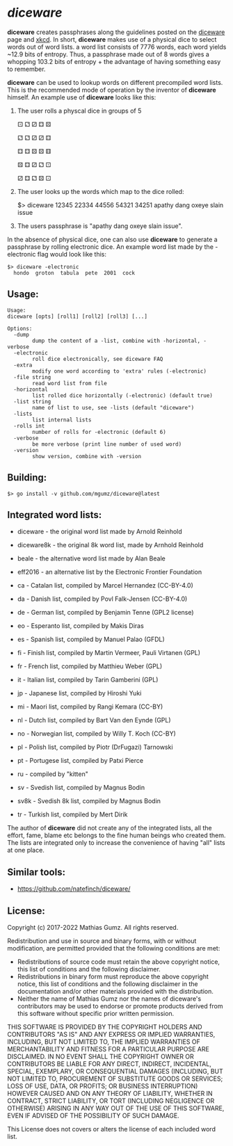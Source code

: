 # *diceware*

**diceware** creates passphrases along the guidelines posted on the [diceware]
page and [xkcd]. In short, **diceware** makes use of a physical dice to select
words out of word lists. a word list consists of 7776 words, each word yields
~12.9 bits of entropy. Thus, a passphrase made out of 8 words gives a whopping
103.2 bits of entropy + the advantage of having something easy to remember.

**diceware** can be used to lookup words on different precompiled word lists.
This is the recommended mode of operation by the inventor of **diceware**
himself. An example use of **diceware** looks like this:

1. The user rolls a physcal dice in groups of 5

    ⚀ ⚁ ⚂ ⚃ ⚄

    ⚁ ⚁ ⚂ ⚂ ⚃

    ⚃ ⚃ ⚄ ⚄ ⚅

    ⚄ ⚃ ⚂ ⚁ ⚀

    ⚂ ⚃ ⚁ ⚄ ⚀

2. The user looks up the words which map to the dice rolled:

    $> diceware 12345 22334 44556 54321 34251
      apathy  dang  oxeye  slain  issue

3. The users passphrase is "apathy dang oxeye slain issue".

In the absence of physical dice, one can also use **diceware** to generate a
passphrase by rolling electronic dice. An example word list made by the
-electronic flag would look like this:

    $> diceware -electronic
      hondo  groton  tabula  pete  2001  cock


## Usage:

    Usage:
    diceware [opts] [roll1] [roll2] [roll3] [...]

    Options:
      -dump
            dump the content of a -list, combine with -horizontal, -verbose
      -electronic
            roll dice electronically, see diceware FAQ
      -extra
            modify one word according to 'extra' rules (-electronic)
      -file string
            read word list from file
      -horizontal
            list rolled dice horizontally (-electronic) (default true)
      -list string
            name of list to use, see -lists (default "diceware")
      -lists
            list internal lists
      -rolls int
            number of rolls for -electronic (default 6)
      -verbose
            be more verbose (print line number of used word)
      -version
            show version, combine with -version



## Building:

    $> go install -v github.com/mgumz/diceware@latest

## Integrated word lists:

* diceware - the original word list made by Arnold Reinhold
* diceware8k - the original 8k word list, made by Arnhold Reinhold
* beale - the alternative word list made by Alan Beale
* eff2016 - an alternative list by the Electronic Frontier Foundation

* ca - Catalan list, compiled by Marcel Hernandez (CC-BY-4.0)
* da - Danish list, compiled by Povl Falk-Jensen (CC-BY-4.0)
* de - German list, compiled by Benjamin Tenne (GPL2 license)
* eo - Esperanto list, compiled by Makis Diras
* es - Spanish list, compiled by Manuel Palao (GFDL)
* fi - Finish list, compiled by Martin Vermeer, Pauli Virtanen (GPL)
* fr - French list, compiled by Matthieu Weber (GPL)
* it - Italian list, compiled by Tarin Gamberini (GPL)
* jp - Japanese list, compiled by Hiroshi Yuki
* mi - Maori list, compiled by Rangi Kemara (CC-BY)
* nl - Dutch list, compiled by Bart Van den Eynde (GPL)
* no - Norwegian list, compiled by Willy T. Koch (CC-BY)
* pl - Polish list, compiled by Piotr (DrFugazi) Tarnowski
* pt - Portugese list, compiled by Patxi Pierce
* ru - compiled by "kitten"
* sv - Svedish list, compiled by Magnus Bodin
* sv8k - Svedish 8k list, compiled by Magnus Bodin
* tr - Turkish list, compiled by Mert Dirik

The author of **diceware** did not create any of the integrated lists, all
the effort, fame, blame etc belongs to the fine human beings who created
them. The lists are integrated only to increase the convenience of having
"all" lists at one place.


## Similar tools:

* https://github.com/natefinch/diceware/


## License:

Copyright (c) 2017-2022 Mathias Gumz. All rights reserved.

Redistribution and use in source and binary forms, with or without
modification, are permitted provided that the following conditions are
met:

   * Redistributions of source code must retain the above copyright
     notice, this list of conditions and the following disclaimer.
   * Redistributions in binary form must reproduce the above
     copyright notice, this list of conditions and the following
     disclaimer in the documentation and/or other materials provided
     with the distribution.
   * Neither the name of Mathias Gumz nor the names of diceware's
     contributors may be used to endorse or promote products derived
     from this software without specific prior written permission.

THIS SOFTWARE IS PROVIDED BY THE COPYRIGHT HOLDERS AND CONTRIBUTORS
"AS IS" AND ANY EXPRESS OR IMPLIED WARRANTIES, INCLUDING, BUT NOT
LIMITED TO, THE IMPLIED WARRANTIES OF MERCHANTABILITY AND FITNESS FOR
A PARTICULAR PURPOSE ARE DISCLAIMED. IN NO EVENT SHALL THE COPYRIGHT
OWNER OR CONTRIBUTORS BE LIABLE FOR ANY DIRECT, INDIRECT, INCIDENTAL,
SPECIAL, EXEMPLARY, OR CONSEQUENTIAL DAMAGES (INCLUDING, BUT NOT
LIMITED TO, PROCUREMENT OF SUBSTITUTE GOODS OR SERVICES; LOSS OF USE,
DATA, OR PROFITS; OR BUSINESS INTERRUPTION) HOWEVER CAUSED AND ON ANY
THEORY OF LIABILITY, WHETHER IN CONTRACT, STRICT LIABILITY, OR TORT
(INCLUDING NEGLIGENCE OR OTHERWISE) ARISING IN ANY WAY OUT OF THE USE
OF THIS SOFTWARE, EVEN IF ADVISED OF THE POSSIBILITY OF SUCH DAMAGE.

This License does not covers or alters the license of each included word
list.


[diceware]: http://world.std.com/~reinhold/diceware.html
[xkcd]: https://xkcd.com/936/
